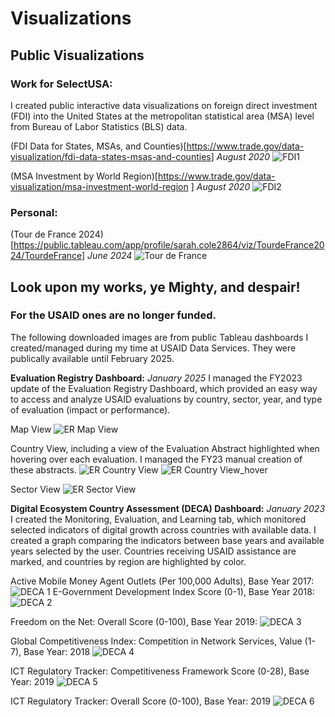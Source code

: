 Visualizations
================

## Public Visualizations

### Work for SelectUSA:

I created public interactive data visualizations on foreign direct
investment (FDI) into the United States at the metropolitan statistical
area (MSA) level from Bureau of Labor Statistics (BLS) data.

(FDI Data for States, MSAs, and
Counties)\[<https://www.trade.gov/data-visualization/fdi-data-states-msas-and-counties>\]
*August 2020* ![FDI1](FDI1.png)

(MSA Investment by World
Region)\[<https://www.trade.gov/data-visualization/msa-investment-world-region>
\] *August 2020* ![FDI2](FDI2.png)

### Personal:

(Tour de France
2024)\[<https://public.tableau.com/app/profile/sarah.cole2864/viz/TourdeFrance2024/TourdeFrance>\]
*June 2024* ![Tour de France](Tour%20de%20France.png)

## Look upon my works, ye Mighty, and despair!

### For the USAID ones are no longer funded.

The following downloaded images are from public Tableau dashboards I
created/managed during my time at USAID Data Services. They were
publically available until February 2025.

**Evaluation Registry Dashboard:** *January 2025* I managed the FY2023
update of the Evaluation Registry Dashboard, which provided an easy way
to access and analyze USAID evaluations by country, sector, year, and
type of evaluation (impact or performance).

Map View ![ER Map View](ER%20Map%20View.png)

Country View, including a view of the Evaluation Abstract highlighted
when hovering over each evaluation. I managed the FY23 manual creation
of these abstracts. ![ER Country View](ER%20Country%20View.png) ![ER
Country View_hover](ER%20Country%20View_hover.png)

Sector View ![ER Sector View](ER%20Sector%20View.png)

**Digital Ecosystem Country Assessment (DECA) Dashboard:** *January
2023* I created the Monitoring, Evaluation, and Learning tab, which
monitored selected indicators of digital growth across countries with
available data. I created a graph comparing the indicators between base
years and available years selected by the user. Countries receiving
USAID assistance are marked, and countries by region are highlighted by
color.

Active Mobile Money Agent Outlets (Per 100,000 Adults), Base Year 2017:
![DECA 1](DECA%201.png) E-Government Development Index Score (0-1), Base
Year 2018: ![DECA 2](DECA%202.png)

Freedom on the Net: Overall Score (0-100), Base Year 2019: ![DECA
3](DECA%203.png)

Global Competitiveness Index: Competition in Network Services, Value
(1-7), Base Year: 2018 ![DECA 4](DECA%204.png)

ICT Regulatory Tracker: Competitiveness Framework Score (0-28), Base
Year: 2019 ![DECA 5](DECA%205.png)

ICT Regulatory Tracker: Overall Score (0-100), Base Year: 2019 ![DECA
6](DECA%206.png)
